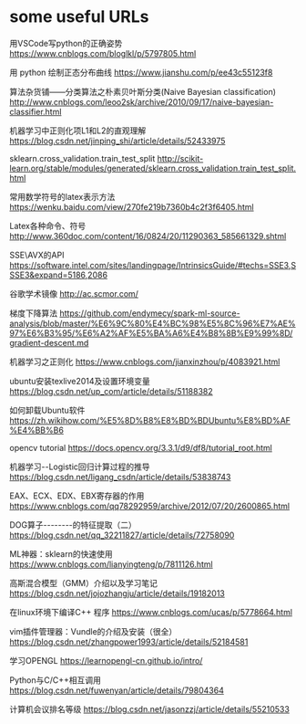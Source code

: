 # some useful URLs


用VSCode写python的正确姿势   https://www.cnblogs.com/bloglkl/p/5797805.html

用 python 绘制正态分布曲线    https://www.jianshu.com/p/ee43c55123f8

算法杂货铺——分类算法之朴素贝叶斯分类(Naive Bayesian classification)  http://www.cnblogs.com/leoo2sk/archive/2010/09/17/naive-bayesian-classifier.html

机器学习中正则化项L1和L2的直观理解 https://blog.csdn.net/jinping_shi/article/details/52433975

sklearn.cross_validation.train_test_split http://scikit-learn.org/stable/modules/generated/sklearn.cross_validation.train_test_split.html

常用数学符号的latex表示方法  https://wenku.baidu.com/view/270fe219b7360b4c2f3f6405.html

Latex各种命令、符号  http://www.360doc.com/content/16/0824/20/11290363_585661329.shtml

SSE\AVX的API   https://software.intel.com/sites/landingpage/IntrinsicsGuide/#techs=SSE3,SSSE3&expand=5186,2086

谷歌学术镜像  http://ac.scmor.com/

梯度下降算法  https://github.com/endymecy/spark-ml-source-analysis/blob/master/%E6%9C%80%E4%BC%98%E5%8C%96%E7%AE%97%E6%B3%95/%E6%A2%AF%E5%BA%A6%E4%B8%8B%E9%99%8D/gradient-descent.md

机器学习之正则化  https://www.cnblogs.com/jianxinzhou/p/4083921.html

ubuntu安装texlive2014及设置环境变量  https://blog.csdn.net/up_com/article/details/51188382

 如何卸载Ubuntu软件 https://zh.wikihow.com/%E5%8D%B8%E8%BD%BDUbuntu%E8%BD%AF%E4%BB%B6

opencv tutorial https://docs.opencv.org/3.3.1/d9/df8/tutorial_root.html

机器学习--Logistic回归计算过程的推导 https://blog.csdn.net/ligang_csdn/article/details/53838743

EAX、ECX、EDX、EBX寄存器的作用 https://www.cnblogs.com/qq78292959/archive/2012/07/20/2600865.html

DOG算子--------的特征提取（二） https://blog.csdn.net/qq_32211827/article/details/72758090

ML神器：sklearn的快速使用  https://www.cnblogs.com/lianyingteng/p/7811126.html

高斯混合模型（GMM）介绍以及学习笔记  https://blog.csdn.net/jojozhangju/article/details/19182013

在linux环境下编译C++ 程序 https://www.cnblogs.com/ucas/p/5778664.html

vim插件管理器：Vundle的介绍及安装（很全） https://blog.csdn.net/zhangpower1993/article/details/52184581

学习OPENGL https://learnopengl-cn.github.io/intro/

Python与C/C++相互调用 https://blog.csdn.net/fuwenyan/article/details/79804364

计算机会议排名等级  https://blog.csdn.net/jasonzzj/article/details/55210533

